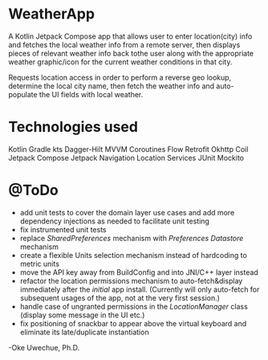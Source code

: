 # WeatherApp
A Kotlin Jetpack Compose app that allows user to enter location(city) info and fetches the local weather info from a remote
server, then displays pieces of relevant weather info back tothe user along with the appropriate weather graphic/icon for the
current weather conditions in that city.

Requests location access in order to perform a reverse geo lookup, determine the local city name, then fetch the weather info and
auto-populate the UI fields with local weather.

# Technologies used
Kotlin
Gradle kts
Dagger-Hilt
MVVM
Coroutines
Flow
Retrofit
Okhttp
Coil
Jetpack Compose
Jetpack Navigation
Location Services
JUnit
Mockito


# @ToDo
- add unit tests to cover the domain layer use cases and add more dependency injections as needed to facilitate unit testing
- fix instrumented unit tests 
- replace *SharedPreferences* mechanism with *Preferences Datastore* mechanism
- create a flexible Units selection mechanism instead of hardcoding to metric units
- move the API key away from BuildConfig and into JNI/C++ layer instead
- refactor the location permissions mechanism to auto-fetch&display immediately after the *initial* app install. (Currently will only auto-fetch for subsequent usages of the app, not at the very first session.)
- handle case of ungranted permissions in the *LocationManager* class (display some message in the UI etc.)
- fix positioning of snackbar to appear above the virtual keyboard and eliminate its late/duplicate instantiation


-Oke Uwechue, Ph.D.
